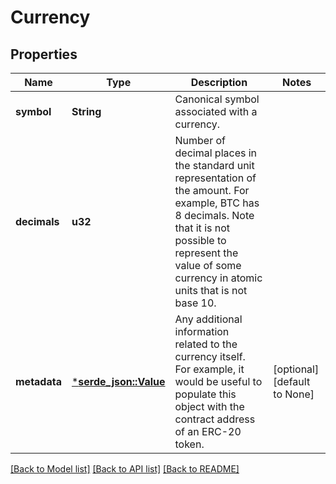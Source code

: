 # Currency

## Properties
Name | Type | Description | Notes
------------ | ------------- | ------------- | -------------
**symbol** | **String** | Canonical symbol associated with a currency.  | 
**decimals** | **u32** | Number of decimal places in the standard unit representation of the amount.  For example, BTC has 8 decimals. Note that it is not possible to represent the value of some currency in atomic units that is not base 10.  | 
**metadata** | [***serde_json::Value**](.md) | Any additional information related to the currency itself.  For example, it would be useful to populate this object with the contract address of an ERC-20 token.  | [optional] [default to None]

[[Back to Model list]](../README.md#documentation-for-models) [[Back to API list]](../README.md#documentation-for-api-endpoints) [[Back to README]](../README.md)


